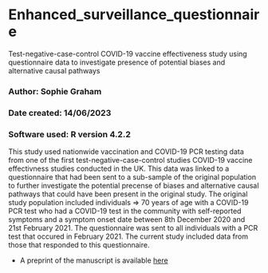 # Enhanced_surveillance_questionnaire
Test-negative-case-control COVID-19 vaccine effectiveness study using questionnaire data to investigate presence of potential biases and alternative causal pathways

### Author: Sophie Graham
### Date created: 14/06/2023
### Software used: R version 4.2.2

This study used nationwide vaccination and COVID-19 PCR testing data from one of the first test-negative-case-control studies COVID-19 vaccine effectivness studies conducted in the UK. This data was linked to a questionnaire that had been sent to a sub-sample of the original population to further investigate the potential precense of biases and alternative causal pathways that could have been present in the original study. The original study population included individuals => 70 years of age with a COVID-19 PCR test who had a COVID-19 test in the community with self-reported symptoms and a symptom onset date between 8th December 2020 and 21st February 2021. The questionnaire was sent to all individuals with a PCR test that occured in February 2021. The current study included data from those that responded to this questionnaire. 

* A preprint of the manuscript is available [here](https://assets.researchsquare.com/files/rs-2409555/v1/55eb23e9979706568611d214.pdf?c=1673302876)
